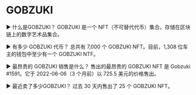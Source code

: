 # GOBZUKI

▶ 什么是GOBZUKI？
GOBZUKI 是一个 NFT（不可替代代币）集合。存储在区块链上的数字艺术品集合。

▶ 有多少 GOBZUKI 代币？
总共有 7,000 个 GOBZUKI NFT。目前，1,308 位车主的钱包中至少有一个 GOBZUKI NTF。

▶ 最昂贵的 GOBZUKI 销售是什么？
售出的最昂贵的 GOBZUKI NFT 是 Gobzuki #1591。它于 2022-06-06（3 个月前）以 725.5 美元的价格售出。

▶ 最近卖了多少GOBZUKI？
过去 30 天内售出了 25 个 GOBZUKI NFT。
